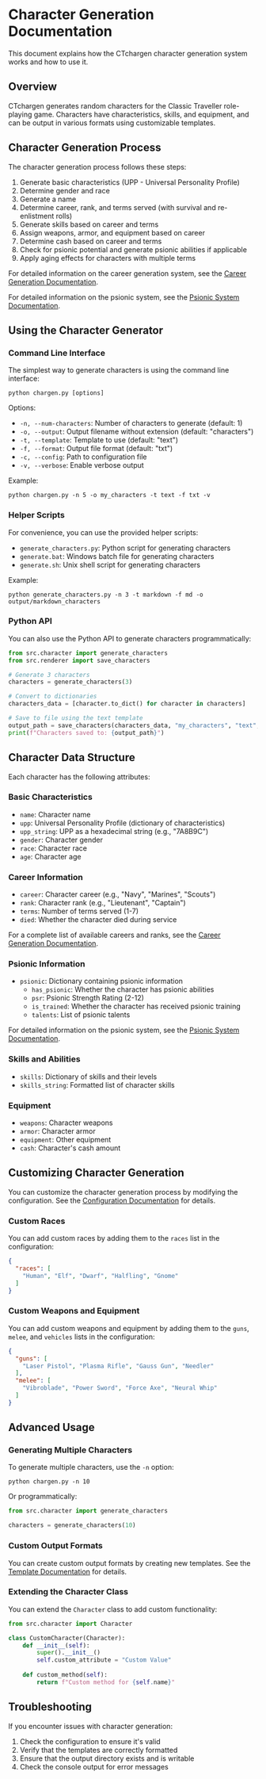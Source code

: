 # Character Generation Documentation

This document explains how the CTchargen character generation system works and how to use it.

## Overview

CTchargen generates random characters for the Classic Traveller role-playing game. Characters have characteristics, skills, and equipment, and can be output in various formats using customizable templates.

## Character Generation Process

The character generation process follows these steps:

1. Generate basic characteristics (UPP - Universal Personality Profile)
2. Determine gender and race
3. Generate a name
4. Determine career, rank, and terms served (with survival and re-enlistment rolls)
5. Generate skills based on career and terms
6. Assign weapons, armor, and equipment based on career
7. Determine cash based on career and terms
8. Check for psionic potential and generate psionic abilities if applicable
9. Apply aging effects for characters with multiple terms

For detailed information on the career generation system, see the [Career Generation Documentation](career_generation.md).

For detailed information on the psionic system, see the [Psionic System Documentation](psionics.md).

## Using the Character Generator

### Command Line Interface

The simplest way to generate characters is using the command line interface:

```
python chargen.py [options]
```

Options:
- `-n, --num-characters`: Number of characters to generate (default: 1)
- `-o, --output`: Output filename without extension (default: "characters")
- `-t, --template`: Template to use (default: "text")
- `-f, --format`: Output file format (default: "txt")
- `-c, --config`: Path to configuration file
- `-v, --verbose`: Enable verbose output

Example:
```
python chargen.py -n 5 -o my_characters -t text -f txt -v
```

### Helper Scripts

For convenience, you can use the provided helper scripts:

- `generate_characters.py`: Python script for generating characters
- `generate.bat`: Windows batch file for generating characters
- `generate.sh`: Unix shell script for generating characters

Example:
```
python generate_characters.py -n 3 -t markdown -f md -o output/markdown_characters
```

### Python API

You can also use the Python API to generate characters programmatically:

```python
from src.character import generate_characters
from src.renderer import save_characters

# Generate 3 characters
characters = generate_characters(3)

# Convert to dictionaries
characters_data = [character.to_dict() for character in characters]

# Save to file using the text template
output_path = save_characters(characters_data, "my_characters", "text", "txt")
print(f"Characters saved to: {output_path}")
```

## Character Data Structure

Each character has the following attributes:

### Basic Characteristics

- `name`: Character name
- `upp`: Universal Personality Profile (dictionary of characteristics)
- `upp_string`: UPP as a hexadecimal string (e.g., "7A8B9C")
- `gender`: Character gender
- `race`: Character race
- `age`: Character age

### Career Information

- `career`: Character career (e.g., "Navy", "Marines", "Scouts")
- `rank`: Character rank (e.g., "Lieutenant", "Captain")
- `terms`: Number of terms served (1-7)
- `died`: Whether the character died during service

For a complete list of available careers and ranks, see the [Career Generation Documentation](career_generation.md).

### Psionic Information

- `psionic`: Dictionary containing psionic information
  - `has_psionic`: Whether the character has psionic abilities
  - `psr`: Psionic Strength Rating (2-12)
  - `is_trained`: Whether the character has received psionic training
  - `talents`: List of psionic talents

For detailed information on the psionic system, see the [Psionic System Documentation](psionics.md).

### Skills and Abilities

- `skills`: Dictionary of skills and their levels
- `skills_string`: Formatted list of character skills

### Equipment

- `weapons`: Character weapons
- `armor`: Character armor
- `equipment`: Other equipment
- `cash`: Character's cash amount

## Customizing Character Generation

You can customize the character generation process by modifying the configuration. See the [Configuration Documentation](configuration.md) for details.

### Custom Races

You can add custom races by adding them to the `races` list in the configuration:

```json
{
  "races": [
    "Human", "Elf", "Dwarf", "Halfling", "Gnome"
  ]
}
```

### Custom Weapons and Equipment

You can add custom weapons and equipment by adding them to the `guns`, `melee`, and `vehicles` lists in the configuration:

```json
{
  "guns": [
    "Laser Pistol", "Plasma Rifle", "Gauss Gun", "Needler"
  ],
  "melee": [
    "Vibroblade", "Power Sword", "Force Axe", "Neural Whip"
  ]
}
```

## Advanced Usage

### Generating Multiple Characters

To generate multiple characters, use the `-n` option:

```
python chargen.py -n 10
```

Or programmatically:

```python
from src.character import generate_characters

characters = generate_characters(10)
```

### Custom Output Formats

You can create custom output formats by creating new templates. See the [Template Documentation](templates.md) for details.

### Extending the Character Class

You can extend the `Character` class to add custom functionality:

```python
from src.character import Character

class CustomCharacter(Character):
    def __init__(self):
        super().__init__()
        self.custom_attribute = "Custom Value"
    
    def custom_method(self):
        return f"Custom method for {self.name}"
```

## Troubleshooting

If you encounter issues with character generation:

1. Check the configuration to ensure it's valid
2. Verify that the templates are correctly formatted
3. Ensure that the output directory exists and is writable
4. Check the console output for error messages
